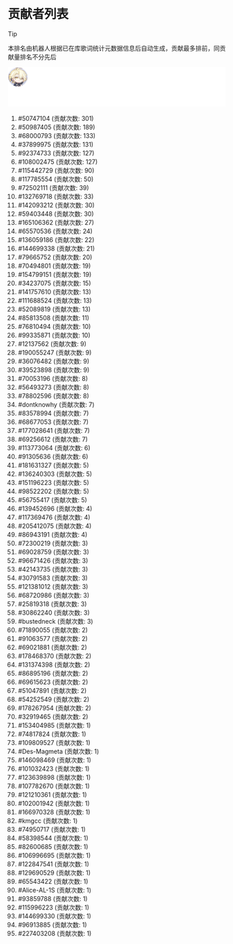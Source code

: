 # 贡献者列表

> [!TIP]
> 本排名由机器人根据已在库歌词统计元数据信息后自动生成，贡献最多排前，同贡献量排名不分先后

![贡献者头像画廊](./CONTRIBUTORS.svg)

1. #50747104 (贡献次数: 301)
2. #50987405 (贡献次数: 189)
3. #68000793 (贡献次数: 133)
4. #37899975 (贡献次数: 131)
5. #92374733 (贡献次数: 127)
6. #108002475 (贡献次数: 127)
7. #115442729 (贡献次数: 90)
8. #117785554 (贡献次数: 50)
9. #72502111 (贡献次数: 39)
10. #132769718 (贡献次数: 33)
11. #142093212 (贡献次数: 30)
12. #59403448 (贡献次数: 30)
13. #165106362 (贡献次数: 27)
14. #65570536 (贡献次数: 24)
15. #136059186 (贡献次数: 22)
16. #144699338 (贡献次数: 21)
17. #79665752 (贡献次数: 20)
18. #70494801 (贡献次数: 19)
19. #154799151 (贡献次数: 19)
20. #34237075 (贡献次数: 15)
21. #141757610 (贡献次数: 13)
22. #111688524 (贡献次数: 13)
23. #52089819 (贡献次数: 13)
24. #85813508 (贡献次数: 11)
25. #76810494 (贡献次数: 10)
26. #99335871 (贡献次数: 10)
27. #12137562 (贡献次数: 9)
28. #190055247 (贡献次数: 9)
29. #36076482 (贡献次数: 9)
30. #39523898 (贡献次数: 9)
31. #70053196 (贡献次数: 8)
32. #56493273 (贡献次数: 8)
33. #78802596 (贡献次数: 8)
34. #dontknowhy (贡献次数: 7)
35. #83578994 (贡献次数: 7)
36. #68677053 (贡献次数: 7)
37. #177028641 (贡献次数: 7)
38. #69256612 (贡献次数: 7)
39. #113773064 (贡献次数: 6)
40. #91305636 (贡献次数: 6)
41. #181631327 (贡献次数: 5)
42. #136240303 (贡献次数: 5)
43. #151196223 (贡献次数: 5)
44. #98522202 (贡献次数: 5)
45. #56755417 (贡献次数: 5)
46. #139452696 (贡献次数: 4)
47. #117369476 (贡献次数: 4)
48. #205412075 (贡献次数: 4)
49. #86943191 (贡献次数: 4)
50. #72300219 (贡献次数: 3)
51. #69028759 (贡献次数: 3)
52. #96671426 (贡献次数: 3)
53. #42143735 (贡献次数: 3)
54. #30791583 (贡献次数: 3)
55. #121381012 (贡献次数: 3)
56. #68720986 (贡献次数: 3)
57. #25819318 (贡献次数: 3)
58. #30862240 (贡献次数: 3)
59. #bustedneck (贡献次数: 3)
60. #71890055 (贡献次数: 2)
61. #91063577 (贡献次数: 2)
62. #69021881 (贡献次数: 2)
63. #178468370 (贡献次数: 2)
64. #131374398 (贡献次数: 2)
65. #86895196 (贡献次数: 2)
66. #69615623 (贡献次数: 2)
67. #51047891 (贡献次数: 2)
68. #54252549 (贡献次数: 2)
69. #178267954 (贡献次数: 2)
70. #32919465 (贡献次数: 2)
71. #153404985 (贡献次数: 1)
72. #74817824 (贡献次数: 1)
73. #109809527 (贡献次数: 1)
74. #Des-Magmeta (贡献次数: 1)
75. #146098469 (贡献次数: 1)
76. #101032423 (贡献次数: 1)
77. #123639898 (贡献次数: 1)
78. #107782670 (贡献次数: 1)
79. #121210361 (贡献次数: 1)
80. #102001942 (贡献次数: 1)
81. #166970328 (贡献次数: 1)
82. #kmgcc (贡献次数: 1)
83. #74950717 (贡献次数: 1)
84. #58398544 (贡献次数: 1)
85. #82600685 (贡献次数: 1)
86. #106996695 (贡献次数: 1)
87. #122847541 (贡献次数: 1)
88. #129690529 (贡献次数: 1)
89. #65543422 (贡献次数: 1)
90. #Alice-AL-1S (贡献次数: 1)
91. #93859788 (贡献次数: 1)
92. #115996223 (贡献次数: 1)
93. #144699330 (贡献次数: 1)
94. #96913885 (贡献次数: 1)
95. #227403208 (贡献次数: 1)
